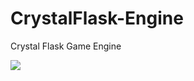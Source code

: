 # CrystalFlask-Engine
Crystal Flask Game Engine

![](https://github.com/GabrielJadderson/CrystalFlask-Engine/raw/master/in_action.gif)
